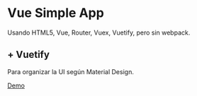 # Vue Simple App

Usando HTML5, Vue, Router, Vuex, Vuetify, pero sin webpack.

## + Vuetify

Para organizar la UI según Material Design.

[Demo](https://codepen.io/akobashikawa/pen/bGbyYod)